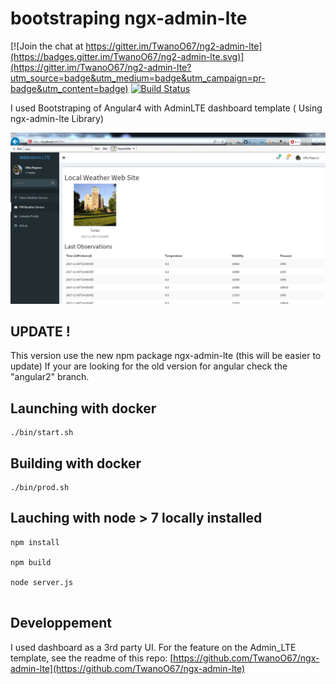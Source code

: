# bootstraping ngx-admin-lte

[![Join the chat at https://gitter.im/TwanoO67/ng2-admin-lte](https://badges.gitter.im/TwanoO67/ng2-admin-lte.svg)](https://gitter.im/TwanoO67/ng2-admin-lte?utm_source=badge&utm_medium=badge&utm_campaign=pr-badge&utm_content=badge)
[![Build Status](https://travis-ci.org/TwanoO67/ng2-admin-lte.svg?branch=master)](https://travis-ci.org/TwanoO67/ng2-admin-lte)

I used Bootstraping of Angular4 with AdminLTE dashboard template
( Using ngx-admin-lte Library)

![Preview](https://github.com/ottopegotti/WeatherInfoService/blob/master/local_demo.PNG)

## UPDATE !

This version use the new npm package ngx-admin-lte (this will be easier to update)
If your are looking for the old version for angular check the "angular2" branch.

## Launching with docker

```
./bin/start.sh
```

## Building with docker

```
./bin/prod.sh
```

## Lauching with node > 7 locally installed

```
npm install 

npm build

node server.js


```

## Developpement

I used dashboard as a 3rd party UI.
For the feature on the Admin_LTE template, see the readme of this repo:
[https://github.com/TwanoO67/ngx-admin-lte](https://github.com/TwanoO67/ngx-admin-lte)




